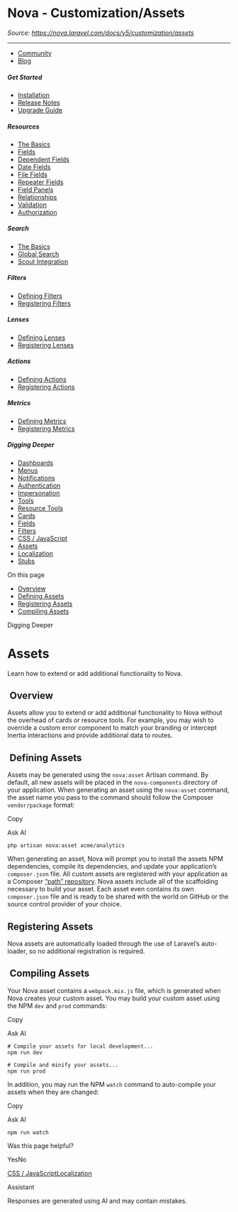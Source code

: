 # Nova - Customization/Assets

*Source: https://nova.laravel.com/docs/v5/customization/assets*

---

- [Community](https://discord.com/invite/laravel)
- [Blog](https://blog.laravel.com/nova)

##### Get Started

- [Installation](/docs/v5/installation)
- [Release Notes](/docs/v5/releases)
- [Upgrade Guide](/docs/v5/upgrade)

##### Resources

- [The Basics](/docs/v5/resources/the-basics)
- [Fields](/docs/v5/resources/fields)
- [Dependent Fields](/docs/v5/resources/dependent-fields)
- [Date Fields](/docs/v5/resources/date-fields)
- [File Fields](/docs/v5/resources/file-fields)
- [Repeater Fields](/docs/v5/resources/repeater-fields)
- [Field Panels](/docs/v5/resources/panels)
- [Relationships](/docs/v5/resources/relationships)
- [Validation](/docs/v5/resources/validation)
- [Authorization](/docs/v5/resources/authorization)

##### Search

- [The Basics](/docs/v5/search/the-basics)
- [Global Search](/docs/v5/search/global-search)
- [Scout Integration](/docs/v5/search/scout-integration)

##### Filters

- [Defining Filters](/docs/v5/filters/defining-filters)
- [Registering Filters](/docs/v5/filters/registering-filters)

##### Lenses

- [Defining Lenses](/docs/v5/lenses/defining-lenses)
- [Registering Lenses](/docs/v5/lenses/registering-lenses)

##### Actions

- [Defining Actions](/docs/v5/actions/defining-actions)
- [Registering Actions](/docs/v5/actions/registering-actions)

##### Metrics

- [Defining Metrics](/docs/v5/metrics/defining-metrics)
- [Registering Metrics](/docs/v5/metrics/registering-metrics)

##### Digging Deeper

- [Dashboards](/docs/v5/customization/dashboards)
- [Menus](/docs/v5/customization/menus)
- [Notifications](/docs/v5/customization/notifications)
- [Authentication](/docs/v5/customization/authentication)
- [Impersonation](/docs/v5/customization/impersonation)
- [Tools](/docs/v5/customization/tools)
- [Resource Tools](/docs/v5/customization/resource-tools)
- [Cards](/docs/v5/customization/cards)
- [Fields](/docs/v5/customization/fields)
- [Filters](/docs/v5/customization/filters)
- [CSS / JavaScript](/docs/v5/customization/frontend)
- [Assets](/docs/v5/customization/assets)
- [Localization](/docs/v5/customization/localization)
- [Stubs](/docs/v5/customization/stubs)

On this page

- [Overview](#overview)
- [Defining Assets](#defining-assets)
- [Registering Assets](#registering-assets)
- [Compiling Assets](#compiling-assets)

Digging Deeper

# Assets

Learn how to extend or add additional functionality to Nova.

## [​](#overview) Overview

Assets allow you to extend or add additional functionality to Nova without the overhead of cards or resource tools. For example, you may wish to override a custom error component to match your branding or intercept Inertia interactions and provide additional data to routes.

## [​](#defining-assets) Defining Assets

Assets may be generated using the `nova:asset` Artisan command. By default, all new assets will be placed in the `nova-components` directory of your application. When generating an asset using the `nova:asset` command, the asset name you pass to the command should follow the Composer `vendor/package` format:

Copy

Ask AI

```
php artisan nova:asset acme/analytics

```

When generating an asset, Nova will prompt you to install the assets NPM dependencies, compile its dependencies, and update your application’s `composer.json` file. All custom assets are registered with your application as a Composer [“path” repository](https://getcomposer.org/doc/05-repositories#path).
Nova assets include all of the scaffolding necessary to build your asset. Each asset even contains its own `composer.json` file and is ready to be shared with the world on GitHub or the source control provider of your choice.

## [​](#registering-assets) Registering Assets

Nova assets are automatically loaded through the use of Laravel’s auto-loader, so no additional registration is required.

## [​](#compiling-assets) Compiling Assets

Your Nova asset contains a `webpack.mix.js` file, which is generated when Nova creates your custom asset. You may build your custom asset using the NPM `dev` and `prod` commands:

Copy

Ask AI

```
# Compile your assets for local development...
npm run dev

# Compile and minify your assets...
npm run prod

```

In addition, you may run the NPM `watch` command to auto-compile your assets when they are changed:

Copy

Ask AI

```
npm run watch

```

Was this page helpful?

YesNo

[CSS / JavaScript](/docs/v5/customization/frontend)[Localization](/docs/v5/customization/localization)

Assistant

Responses are generated using AI and may contain mistakes.